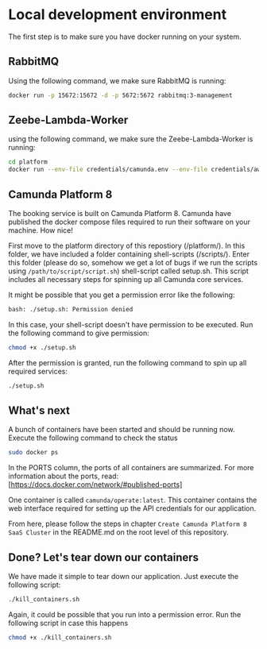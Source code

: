# Local development environment

The first step is to make sure you have docker running on your system.

## RabbitMQ

Using the following command, we make sure RabbitMQ is running:

```bash
docker run -p 15672:15672 -d -p 5672:5672 rabbitmq:3-management
```

## Zeebe-Lambda-Worker

using the following command, we make sure the Zeebe-Lambda-Worker is running:

```bash
cd platform
docker run --env-file credentials/camunda.env --env-file credentials/aws.env -p 8080:8080 camunda/zeebe-lambda-worker:SNAPSHOT
```

## Camunda Platform 8

The booking service is built on Camunda Platform 8. Camunda have published the docker compose files required to run their software on your machine. How nice!

First move to the platform directory of this repostiory (/platform/). In this folder, we have included a folder containing shell-scripts (/scripts/). Enter this folder (please do so, somehow we get a lot of bugs if we run the scripts using ```/path/to/script/script.sh```) shell-script called setup.sh. This script includes all necessary steps for spinning up all Camunda core services.

It might be possible that you get a permission error like the following:

```bash
bash: ./setup.sh: Permission denied
```

In this case, your shell-script doesn't have permission to be executed. Run the following command to give permission:

```bash
chmod +x ./setup.sh
```

After the permission is granted, run the following command to spin up all required services:

```bash
./setup.sh
```

## What's next

A bunch of containers have been started and should be running now. Execute the following command to check the status

```bash
sudo docker ps
```

In the PORTS column, the ports of all containers are summarized. For more information about the ports, read: [https://docs.docker.com/network/#published-ports]

One container is called ```camunda/operate:latest```. This container contains the web interface required for setting up the API credentials for our application.

From here, please follow the steps in chapter ```Create Camunda Platform 8 SaaS Cluster``` in the README.md on the root level of this repository.

## Done? Let's tear down our containers

We have made it simple to tear down our application. Just execute the following script:

```bash
./kill_containers.sh
```

Again, it could be possible that you run into a permission error. Run the following script in case this happens

```bash
chmod +x ./kill_containers.sh
```
